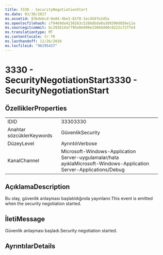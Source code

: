 ```yaml
---
title: 3330 - SecurityNegotiationStart
ms.date: 03/30/2017
ms.assetid: 83bdebcd-9e84-4be3-81f8-1ec458fe2d5a
ms.openlocfilehash: cf9469da4230263c5286dbda0a389390d856e11e
ms.sourcegitcommit: bc293b14af795e0e999e3304dd40c0222cf2ffe4
ms.translationtype: MT
ms.contentlocale: tr-TR
ms.lasthandoff: 11/26/2020
ms.locfileid: "96295437"
---
```

# <a name="3330---securitynegotiationstart"></a><span data-ttu-id="bbee3-102">3330 - SecurityNegotiationStart</span><span class="sxs-lookup"><span data-stu-id="bbee3-102">3330 - SecurityNegotiationStart</span></span>

## <a name="properties"></a><span data-ttu-id="bbee3-103">Özellikler</span><span class="sxs-lookup"><span data-stu-id="bbee3-103">Properties</span></span>  
  
|||  
|-|-|  
|<span data-ttu-id="bbee3-104">ID</span><span class="sxs-lookup"><span data-stu-id="bbee3-104">ID</span></span>|<span data-ttu-id="bbee3-105">3330</span><span class="sxs-lookup"><span data-stu-id="bbee3-105">3330</span></span>|  
|<span data-ttu-id="bbee3-106">Anahtar sözcükler</span><span class="sxs-lookup"><span data-stu-id="bbee3-106">Keywords</span></span>|<span data-ttu-id="bbee3-107">Güvenlik</span><span class="sxs-lookup"><span data-stu-id="bbee3-107">Security</span></span>|  
|<span data-ttu-id="bbee3-108">Düzey</span><span class="sxs-lookup"><span data-stu-id="bbee3-108">Level</span></span>|<span data-ttu-id="bbee3-109">Ayrıntılı</span><span class="sxs-lookup"><span data-stu-id="bbee3-109">Verbose</span></span>|  
|<span data-ttu-id="bbee3-110">Kanal</span><span class="sxs-lookup"><span data-stu-id="bbee3-110">Channel</span></span>|<span data-ttu-id="bbee3-111">Microsoft-Windows-Application Server-uygulamalar/hata ayıkla</span><span class="sxs-lookup"><span data-stu-id="bbee3-111">Microsoft-Windows-Application Server-Applications/Debug</span></span>|  
  
## <a name="description"></a><span data-ttu-id="bbee3-112">Açıklama</span><span class="sxs-lookup"><span data-stu-id="bbee3-112">Description</span></span>  

 <span data-ttu-id="bbee3-113">Bu olay, güvenlik anlaşması başlatıldığında yayınlanır.</span><span class="sxs-lookup"><span data-stu-id="bbee3-113">This event is emitted when the security negotiation started.</span></span>  
  
## <a name="message"></a><span data-ttu-id="bbee3-114">İleti</span><span class="sxs-lookup"><span data-stu-id="bbee3-114">Message</span></span>  

 <span data-ttu-id="bbee3-115">Güvenlik anlaşması başladı.</span><span class="sxs-lookup"><span data-stu-id="bbee3-115">Security negotiation started.</span></span>  
  
## <a name="details"></a><span data-ttu-id="bbee3-116">Ayrıntılar</span><span class="sxs-lookup"><span data-stu-id="bbee3-116">Details</span></span>
